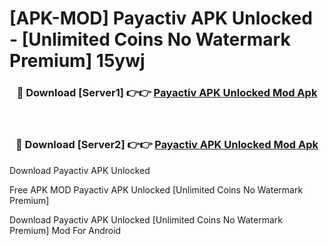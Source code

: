 # [APK-MOD] Payactiv APK Unlocked - [Unlimited Coins No Watermark Premium] 15ywj



<div align="center">
<h3>🔴 Download [Server1] 👉👉 <a href="https://momento.my/?title=Payactiv_APK_Unlocked">Payactiv APK Unlocked Mod Apk</a></h3><br>

<h3>🔴 Download [Server2] 👉👉 <a href="https://momento.my/?title=Payactiv_APK_Unlocked">Payactiv APK Unlocked Mod Apk</a></h3>
</div>



Download Payactiv APK Unlocked 

Free APK MOD Payactiv APK Unlocked [Unlimited Coins No Watermark Premium]

Download Payactiv APK Unlocked [Unlimited Coins No Watermark Premium] Mod For Android
